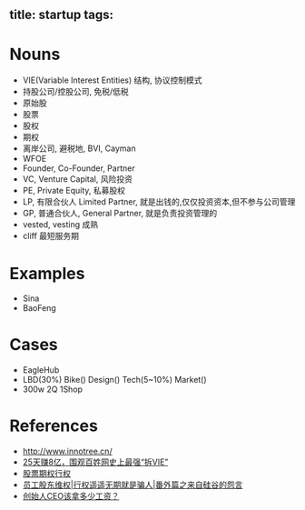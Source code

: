 title: startup
tags:
---

# Nouns

- VIE(Variable Interest Entities) 结构, 协议控制模式
- 持股公司/控股公司, 免税/低税
- 原始股
- 股票
- 股权
- 期权
- 离岸公司, 避税地, BVI, Cayman
- WFOE
- Founder, Co-Founder, Partner
- VC, Venture Capital, 风险投资
- PE, Private Equity, 私募股权
- LP, 有限合伙人 Limited Partner, 就是出钱的,仅仅投资资本,但不参与公司管理
- GP, 普通合伙人, General Partner, 就是负责投资管理的
- vested, vesting 成熟
- cliff 最短服务期

# Examples

- Sina
- BaoFeng

# Cases

- EagleHub
- LBD(30%) Bike() Design() Tech(5~10%) Market()
- 300w 2Q 1Shop

# References

- <http://www.innotree.cn/>
- [25天赚8亿，围观百姓网史上最强“拆VIE”](http://www.jianshu.com/p/f54eac627c71)
- [股票期权行权](http://baike.baidu.com/view/3838587.htm)
- [员工股东维权|行权遥遥无期就是骗人|番外篇之来自硅谷的怨言](https://zhuanlan.zhihu.com/p/21403730?refer=duguodong)
- [创始人CEO该拿多少工资？](https://www.huxiu.com/article/32778/1.html)
